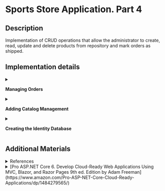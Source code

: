 # Sports Store Application. Part 4

## Description

Implementation of CRUD operations that allow the administrator to create, read, update and delete products from repository and mark orders as shipped.

## Implementation details

<details>
<summary>

**Managing Orders**
</summary>

- Go to the cloned repository of the previous step `Sport Store Application. Part 3`. 

- Switch to the `sports-store-application-4` branch and do a fast-forward merge according to changes from the `main` branch.

```
$ git checkout sports-store-application-4

$ git merge main --ff

```
- Continue your work in Visual Studio or other IDE.

- Build project, run application and request http://localhost:5000/. All functionalities implemented in the previous step should work.

- Create and add to the `AdminController.cs` file to the `Controllers` folder a separate `AdminController` controller class for managing orders shipping and the product catalog.

```
using Microsoft.AspNetCore.Mvc;
using SportsStore.Models;
using SportsStore.Models.Repository;

namespace SportsStore.Controllers
{
    [Route("Admin")]
  ➥public class AdminController : Controller
    {
        private IStoreRepository storeRepository;
        private IOrderRepository orderRepository;

        public AdminController(IStoreRepository storeRepository, IOrderRepository orderRepository) 
            => (this.storeRepository, this.orderRepository) = (storeRepository, orderRepository);

        [Route("Orders")]
        public ViewResult Orders() => View(orderRepository.Orders);

        [Route("Products")]
        public ViewResult Products() => View(storeRepository.Products);
    }
}

```
`In the future a routing attributes will be used to routing support.`

- Add the `AdminNavigationMenuViewComponent.cs` class file to `Components` folder.

```
using Microsoft.AspNetCore.Mvc;

namespace SportsStore.Components
{
  ➥public class AdminNavigationMenuViewComponent : ViewComponent
    {
        public IViewComponentResult Invoke()
        {
            ViewBag.Selection = Request.Path.Value ?? "Products";

            return View(new string[] { "Orders", "Products" });
        }
    }
}
```
- Add the `Default.cshtml` Razor View file to the `Views/Shared/Components/AdminNavigationMenu` folder.

```
@model IEnumerable<string>

<div class="d-grid gap-2">
    @foreach (string category in Model)
    {
        <a class="btn @(((string)ViewBag.Selection).Contains(category) ? "btn-primary" : "btn-outline-secondary")"
           asp-action="@category" asp-controller="Admin">
            @category
        </a>
    }
</div>
```
- To create the Layout Razor View for the administration tools, add to the `Views/Admin` folder a `_AdminLayout.cshtml` Layout Razor View file.  
```
<!DOCTYPE html>
<html>
<head>
    <meta name="viewport" content="width=device-width" />
    <title>SportsStore</title>
    <link href="/lib/bootstrap/css/bootstrap.min.css" rel="stylesheet" />
</head>
<body>
    <div class="bg-info text-white p-2">
        <div class="container-fluid">
            <span class="navbar-brand">SPORTS STORE Administration</span>
        </div>
    </div>
    <div class="container-fluid">
        <div class="row p-2">
            <div class="col-3">
                <vc:admin-navigation-menu />
            </div>
            <div class="col-9">
                @RenderBody()
            </div>
        </div>
    </div>
</body>
</html>
```
- To complete the initial setup, add the views that will provide the administration tools, although they will contain placeholder messages at first. Add a `Orders.cshtml` Razor View file to the `Views/Admin` folder with the content shown below.

```
@model IQueryable<Order>

@{
    Layout = "_AdminLayout";
}

<h4>This is the orders information.</h4>
```
And than add a `Products.cshtml` Razor View file to the `Views/Admin` folder with the content shown below.

```
@model IQueryable<Product>

@{
    Layout = "_AdminLayout";
}

<h4>This is the products information.</h4>

```
- Build project, run application and request http://localhost:5000/Admin/Orders 

![](Images/4.1.png)

and http://localhost:5000/Admin/Products.

![](Images/4.2.png)

- To create a simple administration tool that will let to view the orders that have been received and mark them as shipped, at first change the data model so that adminstator can record which orders have been shipped. Add a `Shipped` property in the `Order` class (the `Order.cs` file in the `Models` Folder).

```
using System.ComponentModel.DataAnnotations;
using Microsoft.AspNetCore.Mvc.ModelBinding;

namespace SportsStore.Models
{
    public class Order
    {
        . . .

        [BindNever]
      ➥public bool Shipped { get; set; }

        . . .
    }
}

```
- To update the database to reflect the addition of the `Shipped` property to the `Order` class, open a new command prompt or PowerShell window, navigate to the SportsStore project folder and run the following command: 

```
dotnet ef migrations add ShippedOrders

```
_The migration will be applied automatically when the application is started and the `SeedData` class calls the `Migrate` method provided by Entity Framework Core._

- Add to `AdminController` class `MarkShipped` action method that will be receive a POST request that specifies the `Id` of an order, which is used to locate the corresponding `Order` object from the repository so that the `Shipped` property can be set to `true` and saved and  `Reset` action method  that will be receive a POST request that specifies the `Id` of an order, which is used to locate the corresponding `Order` object from the repository so that the `Shipped` property can be set to `false` and saved.

```
using Microsoft.AspNetCore.Mvc;
using SportsStore.Models;
using SportsStore.Models.Repository;

namespace SportsStore.Controllers
{
    [Route("Admin")]
    public class AdminController : Controller
    {
        . . .

        [HttpPost]
        [Route("MarkShipped")]
      ➥public IActionResult MarkShipped(int orderId)
        {
            Order? order = orderRepository.Orders.FirstOrDefault(o => o.OrderId == orderId);

            if (order != null)
            {
                order.Shipped = true;
                orderRepository.SaveOrder(order);
            }

            return RedirectToAction("Orders");
        }

        [HttpPost]
        [Route("Reset")]
      ➥public IActionResult Reset(int orderId)
        {
            Order? order = orderRepository.Orders.FirstOrDefault(o => o.OrderId == orderId);

            if (order != null)
            {
                order.Shipped = false;
                orderRepository.SaveOrder(order);
            }

            return RedirectToAction("Orders");
        }
    }
}
```
- To avoid duplicating code and content, create and add to the `Views/Admin` folder a `_OrderTable.cshtml` Razor Partial View that displays a table without knowing which category of order it is dealing with the content shown below.

```
@model (IQueryable<Order> Orders, string TableTitle, string ButtonLabel, string CallbackMethodName)

<table class="table table-sm table-striped table-bordered">
    <thead>
        <tr><th colspan="5" class="text-center">@Model.TableTitle</th></tr>
    </thead>
    <tbody>
        @if (Model.Orders.Any())
        {
            @foreach (Order o in Model.Orders)
            {
                <tr>
                    <td>@o.Name</td>
                    <td>@o.Zip</td>
                    <th>Product</th>
                    <th>Quantity</th>
                    <td>
                        <form asp-action=@Model.CallbackMethodName method="post">
                            <input type="hidden" name="OrderId" value="@o.OrderId" />
                            <button type="submit" class="btn btn-sm btn-danger">
                                @Model.ButtonLabel
                            </button>
                        </form>
                    </td>
                </tr>
                @foreach (CartLine line in o.Lines)
                {
                    <tr>
                        <td colspan="2"></td>
                        <td>@line.Product.Name</td>
                        <td>@line.Quantity</td>
                        <td></td>
                    </tr>
                }
            }
        }
        else
        {
            <tr><td colspan="5" class="text-center">No Orders</td></tr>
        }
    </tbody>
</table>
```
- Change a `Orders.cshtml` Razor View that gets the `Order` data from the database and uses the `_OrderTable.cshtml` Razor Partial View to display it to the user

```
  @model IQueryable<Order>
  
  @{
      Layout = "_AdminLayout";
      var unshippedOrders = Model.Where(o => !o.Shipped);
      var shippedOrders = Model.Where(o => o.Shipped);
  }
  
➥<partial name="_OrderTable" model='(unshippedOrders, "Unshipped Orders", "Ship", "MarkShipped")' />
➥<partial name="_OrderTable" model='(shippedOrders, "Shipped Orders", "Reset", "Reset")' />
  
  <form asp-action="Orders" method="post">
      <button class="btn btn-info">Refresh Data</button>
  </form>
```
- To see your changes, build project, run application and request http://localhost:5000/Admin/Orders.

![](Images/4.3.png)

- To see the new features, request http://localhost:5000, and create an order. Once you have at least one order in the database, request http://localhost:5000/Admin/Orders, and you will see a summary of the order you created displayed in the `Unshipped Orders table`. Click the `Ship` button, and the order will be updated and moved to the `Shipped Orders table`, as shown below.

![](Images/4.4.png)

![](Images/4.5.png)

Click the `Reset` button, and the order will be updated and moved to the `Unshipped Orders table`, as shown below.

![](Images/4.6.png)

- Add and view changes and than commit.

```
$ git status
$ git add *.cs *.cshtml *.csproj
$ git diff --staged
$ git commit -m "Managing Orders."

```
</details>

<details>
<summary>

**Adding Catalog Management**

</summary>

- To add the features that allow a administrator to create, modify and delete products add new methods to the `IStoreRepository` interface.

```
namespace SportsStore.Models.Repository
{
    public interface IStoreRepository
    {
        IQueryable<Product> Products { get; }

      ➥void SaveProduct(Product p);

      ➥void CreateProduct(Product p);

      ➥void DeleteProduct(Product p);
    }
}

```
- Add implementation of this methods in the `EFStoreRepository` class.

```
namespace SportsStore.Models.Repository
{
    public class EFStoreRepository : IStoreRepository
    {
        private StoreDbContext context;

        public EFStoreRepository(StoreDbContext ctx)
        {
            this.context = ctx;
        }

        public IQueryable<Product> Products => this.context.Products;

      ➥public void CreateProduct(Product product)
        {
            context.Add(product);
            context.SaveChanges();
        }

      ➥public void DeleteProduct(Product product)
        {
            context.Remove(product);
            context.SaveChanges();
        }

      ➥public void SaveProduct(Product product)
        {
            if (product.ProductId == 0)
            {
                context.Products.Add(product);
            }
            else
            {
                Product? dbEntry = context.Products?.FirstOrDefault(p => p.ProductId == product.ProductId);

                if (dbEntry != null)
                {
                    dbEntry.Name = product.Name;
                    dbEntry.Description = product.Description;
                    dbEntry.Price = product.Price;
                    dbEntry.Category = product.Category;
                }
            }

            context.SaveChanges();
        }
    }
}

```
- To validate the values the user provides when editing or creating `Product` objects, add validation attributes to the `Product` data model class.

```
using System.ComponentModel.DataAnnotations;
using System.ComponentModel.DataAnnotations.Schema;

namespace SportsStore.Models
{
    public class Product
    {
        public long ProductId { get; set; }

      ➥[Required(ErrorMessage = "Please enter a product name")]
        public string Name { get; set; } = string.Empty;

      ➥[Required(ErrorMessage = "Please enter a description")]
        public string Description { get; set; } = string.Empty;

      ➥[Required]
      ➥[Range(0.01, double.MaxValue, ErrorMessage = "Please enter a positive price")]
        [Column(TypeName = "decimal(8, 2)")]
        public decimal Price { get; set; }

      ➥[Required(ErrorMessage = "Please specify a category")]
        public string Category { get; set; } = string.Empty;
    }
}

```
- To provide the administrator a table of products with links to check, edit and delete, replace the contents of the `Products.cshtml` Razor View file with those shown below.

```
@model IQueryable<Product>

@{
    Layout = "_AdminLayout";
}

<table class="table table-sm table-striped table-bordered">
    <thead>
        <tr>
            <th>Id</th>
            <th>Name</th>
            <th>Category</th>
            <th>Price</th>
            <td />
        </tr>
    </thead>
    <tbody>
        @if (Model?.Count() > 0)
        {
            @foreach (Product p in Model)
            {
                <tr>
                    <td>@p.ProductId</td>
                    <td>@p.Name</td>
                    <td>@p.Category</td>
                    <td>@p.Price.ToString("c")</td>
                    <td>
                        <a class="btn btn-info btn-sm" asp-controller="Admin" asp-action="Details" asp-route-productId="@p.ProductId">
                            Details
                        </a>
                        <a class="btn btn-warning btn-sm" asp-controller="Admin" asp-action="Edit" asp-route-productId="@p.ProductId">
                            Edit
                        </a>
                        <a class="btn btn-danger btn-sm" asp-controller="Admin" asp-action="Delete" asp-route-productId="@p.ProductId">
                            Delete
                        </a>
                    </td>
                </tr>
            }
        }
        else
        {
            <tr>
                <td colspan="5" class="text-center">No Products</td>
            </tr>
        }
    </tbody>
</table>

<a class="btn btn-primary" asp-controller="Admin" asp-action="Create">Create</a>    
```

- Restart ASP.NET Core and request http://localhost:5000/Admin/Products

![](Images/4.7.png)

- To display all the fields for a single `Product` object add an `Details` action method in the `AdminController` class.

```
using Microsoft.AspNetCore.Mvc;
using SportsStore.Models;
using SportsStore.Models.Repository;

namespace SportsStore.Controllers
{
    [Route("Admin")]
    public class AdminController : Controller
    {
        . . .
        [Route("Details/{productId:int}")]
      ➥public ViewResult Details(int productId)
            => View(storeRepository.Products.FirstOrDefault(p => p.ProductId == productId));
        . . .
}
```
- Add a `Details.cshtml` Razor View file to the `Views/Admin` folder.

```
@model SportsStore.Models.Product?

@{
    Layout = "_AdminLayout";
}

<h3 class="bg-info text-white text-center p-1">Details</h3>

<table class="table table-sm table-bordered table-striped">
    <tbody>
        <tr>
            <th>Id</th>
            <td>@Model?.ProductId</td>
        </tr>
        <tr>
            <th>Name</th>
            <td>@Model?.Name</td>
        </tr>
        <tr>
            <th>Description</th>
            <td>@Model?.Description</td>
        </tr>
        <tr>
            <th>Category</th>
            <td>@Model?.Category</td>
        </tr>
        <tr>
            <th>Price</th>
            <td>@Model?.Price.ToString("C")</td>
        </tr>
    </tbody>
</table>

<a class="btn btn-warning" asp-controller="Admin" asp-action="Edit" asp-route-productId="@Model?.ProductId">Edit</a>
<a class="btn btn-secondary" asp-controller="Admin" asp-action="Products">Back</a>
```
- Restart ASP.NET Core, request http://localhost:5000/Admin/Products and click `Details` link for some product.

![](Images/4.8.png)

- To implement the abilities to edit and to create of a single `Product` object, add the `Edit` and `Create` action methods accordingly in the `AdminController` class.
```
[Route("Admin")]
public class AdminController : Controller
{
    . . .

    [Route("Products/Edit/{productId:long}")]
  ➥public ViewResult Edit(int productId)
    {
        return View(storeRepository.Products.FirstOrDefault(p => p.ProductId == productId));
    }

    [HttpPost]
    [Route("Products/Edit/{productId:long}")]
  ➥public IActionResult Edit(Product product)
    {
        if (ModelState.IsValid)
        {
            storeRepository.SaveProduct(product);
            return RedirectToAction("Products");
        }

        return View(product);
    }

    [Route("Products/Create")]
  ➥public ViewResult Create()
    {
        return View(new Product());
    }

    [HttpPost]
    [Route("Products/Create")]
  ➥public IActionResult Create(Product product)
    {
        if (ModelState.IsValid)
        {
            storeRepository.SaveProduct(product);
            return RedirectToAction("Products");
        }

        return View(product);
    }
}
```
- To support the operations to create and edit data, add a `_Editor.cshtml` Razor Partial View file to the `Views/Admin` folder.

```
@model (Product Product, string ThemeColor, string TitleText, string CallbackMethodName)

@{
    Product product = Model.Product;
}

<h3 class="bg-@Model.ThemeColor text-white text-center p-1">@Model.TitleText a Product</h3>
<div class="row">
    <div class="col-md-4">
        <form asp-action="@Model.CallbackMethodName" asp-controller="Admin" method="post">
            <div asp-validation-summary="ModelOnly" class="text-danger"></div>
            @if (product.ProductId != 0)
            {
                <div class="form-group">
                    <label asp-for="@product.ProductId" class="control-label"></label>
                    <input asp-for="@product.ProductId" class="form-control" readonly/>
                </div>
            }
            <div class="form-group">
                <label asp-for="@product.Name" class="control-label"></label>
                <input asp-for="@product.Name" class="form-control" />
                <span asp-validation-for="@product.Name" class="text-danger"></span>
            </div>
            <div class="form-group">
                <label asp-for="@product.Description" class="control-label"></label>
                <input asp-for="@product.Description" class="form-control" />
                <span asp-validation-for="@product.Description" class="text-danger"></span>
            </div>
            <div class="form-group">
                <label asp-for="@product.Price" class="control-label"></label>
                <input asp-for="@product.Price" class="form-control" />
                <span asp-validation-for="@product.Price" class="text-danger"></span>
            </div>
            <div class="form-group">
                <label asp-for="@product.Category" class="control-label"></label>
                <input asp-for="@product.Category" class="form-control" />
                <span asp-validation-for="@product.Category" class="text-danger"></span>
            </div>
            <div class="mt-2">
                <button type="submit" class="btn btn-@Model.ThemeColor">Save</button>
                <a class="btn btn-secondary" asp-controller="Admin" asp-action="Products">Cancel</a>
            </div>
        </form>
    </div>
</div>
```
- Add a `Edit.cshtml` Razor View file to the `Views/Admin` folder, to edit a single `Product` object use `_Editor.cshtml` Razor Partial View.

```
  @model SportsStore.Models.Product
  
  @{
      Layout = "_AdminLayout";
  }
  
➥<partial name="_Editor" model='(@Model, "warning", "Edit" , "Edit")' />
```
- Add a `Create.cshtml` Razor View file to the `Views/Admin` folder, to create a single `Product` object use `_Editor.cshtml` Razor Partial View.

```
  @model SportsStore.Models.Product
  
  @{
      Layout = "_AdminLayout";
  }
  
➥<partial name="_Editor" model='(@Model, "primary", "Create" , "Create")' />
```

- To see the editor work, restart ASP.NET Core, request http://localhost:5000/Admin/Products, and click the `Edit` button
  
![](Images/4.9.png)  

or request http://localhost:5000/Admin/Products, and click the `Create` button.
  
![](Images/4.10.png)   

- Click the `Save` button without filling out the form fields, and you will see the validation errors that Razor produces automatically, as shown below.

![](Images/4.11.png)

- Fill out the form and click `Save` again, and you will see the product you created displayed in the table.

![](Images/4.12.png)

- In order the application to perform client-side validation based on the data annotations applied to the domain model class add the JavaScript libraries that provide the client-side feature to the application. To install the [client-side](https://docs.microsoft.com/en-us/aspnet/core/client-side/libman/libman-cli?view=aspnetcore-3.1) package, use a PowerShell command prompt to run the following commands (or use [Visual Studio possibilities](https://docs.microsoft.com/en-us/aspnet/core/client-side/libman/libman-vs?view=aspnetcore-6.0))

```
libman install jquery -d wwwroot/lib/jquery
libman install jquery-validate -d wwwroot/lib/jquery-validate
libman install jquery-validation-unobtrusive -d wwwroot/lib/jquery-validationunobtrusive
```
The `libman.json` file looks like this.

```
{
  "version": "1.0",
  "defaultProvider": "cdnjs",
  "libraries": [
    {
      "library": "bootstrap@5.2.0",
      "destination": "wwwroot/lib/bootstrap"
    },
    {
      "provider": "cdnjs",
      "library": "font-awesome@6.1.2",
      "destination": "wwwroot/lib/font-awesome/"
    },
    {
      "provider": "cdnjs",
      "library": "jquery@3.6.1",
      "destination": "wwwroot/lib/jquery/"
    },
    {
      "provider": "cdnjs",
      "library": "jquery-validate@1.19.5",
      "destination": "wwwroot/lib/jquery-validate/"
    },
    {
      "provider": "cdnjs",
      "library": "jquery-validation-unobtrusive@4.0.0",
      "destination": "wwwroot/lib/jquery-validation-unobtrusive/"
    }
  ]
}
```
- Add `script` tag and `Scripts` Razor Section to the `_AdminLayout` Layout Razor View.

```
  <!DOCTYPE html>
  <html>
  . . .
  
➥<script src="~/lib/jquery/jquery.min.js"></script>
➥@await RenderSectionAsync("Scripts", required: false)
  
  </body>
  </html>
```
- Add `_ValidationScriptsPartial.cshtml` Razor Partial View file to the `Views/Shared` folder.

```
<script src="~/lib/jquery-validate/jquery.validate.min.js"></script>
<script src="~/lib/jquery-validationunobtrusive/jquery.validate.unobtrusive.min.js"></script>

```

- Call `_ValidationScriptsPartial` Razor Partial View in the `Create` Razor View

```
  @model SportsStore.Models.Product
  
  @{
      Layout = "_AdminLayout";
  }
  
  <partial name="_Editor" model='(@Model, "primary", "Create" , "Create")' />
  
  @section Scripts
  {
    ➥<partial name="_ValidationScriptsPartial" />
  }
```
and `Edit` Razor View.

```
  @model SportsStore.Models.Product
  
  @{
      Layout = "_AdminLayout";
  }
  
  <partial name="_Editor" model='(@Model, "warning", "Edit" , "Edit")' />
  
  @section Scripts
  {
    ➥<partial name="_ValidationScriptsPartial" />
  }
```
- To test the client-side validation feature, restart ASP.NET Core, request http://localhost:5000/Admin/Products, and click the `Create` or `Edit` button. The error message looks like the ones generated by server-side validation, but if you enter text into the field, you will see the error message disappear immediately as the JavaScript code responds to the user interaction.
  
![](Images/4.13.png)  

- To support delete operation add `Delete` and `DeleteProduct` action methods to the `AdminController` controller.

```
using Microsoft.AspNetCore.Mvc;
using SportsStore.Models;
using SportsStore.Models.Repository;

namespace SportsStore.Controllers
{
    [Route("Admin")]
    public class AdminController : Controller
    {
        . . .

        [Route("Products/Delete/{productId:long}")]
      ➥public IActionResult Delete(int productId)
            => View(storeRepository.Products.FirstOrDefault(p => p.ProductId == productId));

        [HttpPost]
        [Route("Products/Delete/{productId:long}")]
      ➥public IActionResult DeleteProduct(int productId)
        {
            var product = storeRepository.Products.FirstOrDefault(p => p.ProductId == productId);
            storeRepository.DeleteProduct(product);
            return RedirectToAction("Products");
        }
    }
}

```
- To avoid duplicating code and content for delete and details operations add to the `Views/Admin` folder a `_ProductInfo.cshtml` Razor Partial View that displays information about a single `Product` object.

```
@model SportsStore.Models.Product?

<table class="table table-sm table-bordered table-striped">
    <tbody>
    <tr>
        <th>Id</th>
        <td>@Model?.ProductId</td>
    </tr>
    <tr>
        <th>Name</th>
        <td>@Model?.Name</td>
    </tr>
    <tr>
        <th>Description</th>
        <td>@Model?.Description</td>
    </tr>
    <tr>
        <th>Category</th>
        <td>@Model?.Category</td>
    </tr>
    <tr>
        <th>Price</th>
        <td>@Model?.Price.ToString("C")</td>
    </tr>
    </tbody>
</table>
```
- Change `Details.cshtml` Razor View file.

```
  @model SportsStore.Models.Product?
  
  @{
      Layout = "_AdminLayout";
  }
  
  <h3 class="bg-info text-white text-center p-1">Details</h3>
  
➥<partial name="_ProductInfo" model="@Model" />
  
  <a class="btn btn-warning" asp-controller="Admin" asp-action="Edit" asp-route-productId="@Model?.ProductId">Edit</a>
  <a class="btn btn-secondary" asp-controller="Admin" asp-action="Products">Back</a>
```
- Add `Delete.cshtml` Razor View to the `Views/Admin` folder.

```
  @model SportsStore.Models.Product
  
  @{
      Layout = "_AdminLayout";
  }
  
  <h3 class="bg-danger text-white text-center p-1">Are you sure you want to delete this?</h3>
  
  <partial name="_ProductInfo" model="@Model" />
  
  <form asp-action="Delete" asp-controller="Admin" method="post">
      <input type="submit" class="btn btn-danger" value="Delete" />
      <a class="btn btn-secondary" asp-controller="Admin" asp-action="Products">Back</a>
  </form>
```
-  Restart ASP.NET Core, request http://localhost:5000/Admin/Products, and click a `Delete` button to remove an object from the database.

![](Images/4.14.png)

- Add and view changes and than commit.

```
$ git status
$ git add *.cs *.cshtml *.json *.csproj
$ git diff --staged
$ git commit -m "Adding Catalog Management."
```
</details>

<details>
<summary>

**Creating the Identity Database**
</summary>

- To add the package that contains the ASP.NET Core Identity support for Entity Framework Core, use a PowerShell command prompt to run the command shown below in the `SportsStore` folder.

```
dotnet add package Microsoft.AspNetCore.Identity.EntityFrameworkCore --version 6.0.0
```
- Create a database context file that will act as the bridge between the database and the `Identity` model objects it provides access to. Add a class file called `AppIdentityDbContext.cs` to the `Models` folder and used it to define the class shown below.

```
using Microsoft.AspNetCore.Identity;
using Microsoft.AspNetCore.Identity.EntityFrameworkCore;
using Microsoft.EntityFrameworkCore;

namespace SportsStore.Models
{
  ➥public class AppIdentityDbContext : IdentityDbContext<IdentityUser>
    {
        public AppIdentityDbContext(DbContextOptions<AppIdentityDbContext> options)
            : base(options) { }
    }
}
```
- Add the `"IdentityConnection": "Server=(localdb)\\MSSQLLocalDB;Database=Identity;MultipleActiveResultSets=true"` connection string to the `appsettings.json` file of the `SportsStore` project.

```
{
  "Logging": {
    "LogLevel": {
      "Default": "Information",
      "Microsoft.AspNetCore": "Warning"
    }
  },
  "AllowedHosts": "*",
  "ConnectionStrings": {
    "SportsStoreConnection": "Server=(localdb)\\MSSQLLocalDB;Database=SportsStoreDb;MultipleActiveResultSets=true",
  ➥"IdentityConnection": "Server=(localdb)\\MSSQLLocalDB;Database=Identity;MultipleActiveResultSets=true"
  }
}
```
- Configure Identity in the `Program.cs` file. 

```
  using Microsoft.EntityFrameworkCore;
  using SportsStore.Models;
  using SportsStore.Models.Repository;
  using Microsoft.AspNetCore.Identity;
  
  . . .

  builder.Services.AddSingleton<IHttpContextAccessor, HttpContextAccessor>();
  
➥builder.Services.AddDbContext<AppIdentityDbContext>(options => options.UseSqlServer(builder.Configuration["ConnectionStrings:IdentityConnection"]));
➥builder.Services.AddIdentity<IdentityUser, IdentityRole>().AddEntityFrameworkStores<AppIdentityDbContext>();
  
  var app = builder.Build();
  
  . . .
  app.UseStaticFiles();
  app.UseSession();
  
➥app.UseAuthentication();
➥app.UseAuthorization();
  
  app.MapControllerRoute(
      name: "pagination",
      pattern: "Products/Page{productPage:int}",
      defaults: new { Controller = "Home", action = "Index", productPage = 1 });
  
  . . .
  
  app.Run();
```
The Entity Framework Core configuration has been extended to register a `AppIdentityDbContext` context class and use the `AddIdentity` method to configure identity services using built-in classes to represent users and roles. Calling the `UseAuthentication` and `UseAuthorization` methods is necessary to set up intermediate components that implement the security policy.

- To define the schema and apply it to the databa use the Entity Framework Core migrations feature. 

```
dotnet ef migrations add Initial --context AppIdentityDbContext

```
Once Entity Framework Core has generated the initial migration, run the following command in the `SportsStore` folder to create the database and apply the migration.

```
dotnet ef database update --context AppIdentityDbContext

```
The result is a new LocalDB database called `Identity` that you can inspect, for example, using the Visual Studio SQL Server Object Explorer.

- To explicitly create the `Admin` user by seeding the database when the application starts add a class file called `IdentitySeedData.cs` to the `Models` folder and defined the `IdentitySeedData` static class shown below.

```
using Microsoft.AspNetCore.Identity;
using Microsoft.EntityFrameworkCore;

namespace SportsStore.Models
{
  ➥public static class IdentitySeedData
    {
        private const string adminUser = "Admin";
        private const string adminPassword = "Secret123$";

        public static async void EnsurePopulated(IApplicationBuilder app)
        {
            AppIdentityDbContext context = app.ApplicationServices
                .CreateScope().ServiceProvider
                .GetRequiredService<AppIdentityDbContext>();

            if (context.Database.GetPendingMigrations().Any())
            {
                context.Database.Migrate();
            }

            UserManager<IdentityUser> userManager = app.ApplicationServices
                .CreateScope().ServiceProvider
                .GetRequiredService<UserManager<IdentityUser>>();

            IdentityUser user = await userManager.FindByNameAsync(adminUser);

            if (user is null)
            {
                user = new IdentityUser("Admin")
                {
                    Email = "admin@example.com", 
                    PhoneNumber = "555-1234"
                };

                await userManager.CreateAsync(user, adminPassword);
            }
        }
    }
}

```
This code ensures the database is created and up-to-date and uses the `UserManager<T>` class, which is provided as a service by ASP.NET Core Identity for managing users. The database is searched for the `Admin` user account, which is created—with a password of `Secret123$` — if it is not present. Do not change the hard-coded password in this example because Identity has a validation policy that requires passwords to contain a number and range of characters. 

- To ensure that the Identity database is seeded when the application starts, add the `IdentitySeedData.EnsurePopulated(app)` statement shown below to the `Program.cs` file.

```
  . . .
  SeedData.EnsurePopulated(app);
➥IdentitySeedData.EnsurePopulated(app);
  
  app.Run();
```
_If you need to reset the Identity database, then run the following command:_

```
dotnet ef database drop --force --context AppIdentityDbContext

```
_Restart the application, and the database will be re-created and populated with seed data._

- To restrict access to the administrative actions in the `AdminController` use the `Authorize` attribute.

``` 
➥[Authorize]
  [Route("Admin")]
  public class AdminController : Controller
  {
      . . .
  }
```
When an unauthenticated user sends a request that requires authorization, the user is redirected to the `/Account/Login` URL, which the application can use to prompt the user for their credentials.

- To implement basic authorization policy add to the `SportsStore/Models/ViewModels` folder a `LoginViewModel.cs` class file that presents the user’s credentials.

```
using System.ComponentModel.DataAnnotations;

namespace SportsStore.Models.ViewModels
{
  ➥public class LoginViewModel
    {
        [Required]
        public string? Name { get; set; }

        [Required]
        public string? Password { get; set; }

        public string ReturnUrl { get; set; } = "/";
    }
}
```
- Than add `AccountController` class (to the `AccountController.cs` file to the `SportsStore/Controllers` folder)

```
using Microsoft.AspNetCore.Authorization;
using Microsoft.AspNetCore.Identity;
using Microsoft.AspNetCore.Mvc;
using SportsStore.Models.ViewModels;

namespace SportsStore.Controllers
{
    [Authorize]
    [Route("Account")]
    
  ➥public class AccountController : Controller
    {
        private UserManager<IdentityUser> userManager;
        private SignInManager<IdentityUser> signInManager;

        public AccountController(UserManager<IdentityUser> userManager, SignInManager<IdentityUser> signInManager)
        {
            this.userManager = userManager;
            this.signInManager = signInManager;
        }

        [Route("Login")]
        [AllowAnonymous]
        public ViewResult Login(string returnUrl = "/")
        {
            return View(new LoginViewModel
            {
                ReturnUrl = returnUrl
            });
        }

        [HttpPost]
        [Route("Login")]
        [AllowAnonymous]
        [ValidateAntiForgeryToken]
        public async Task<IActionResult> Login(LoginViewModel loginViewModel)
        {
            if (ModelState.IsValid)
            {
                IdentityUser user = await userManager.FindByNameAsync(loginViewModel.Name);
                
                if (user != null)
                {
                    await signInManager.SignOutAsync();

                    if ((await signInManager.PasswordSignInAsync(user, loginViewModel.Password, false, false)).Succeeded)
                    {
                        return RedirectToAction("Products", "Admin");
                    }
                }

                ModelState.AddModelError(string.Empty, "Invalid name or password.");
            }

            return View(loginViewModel);
        }

        [Route("Logout")]
        public async Task<IActionResult> Logout(string returnUrl = "/")
        {
            await signInManager.SignOutAsync();
            return RedirectToAction("Login", returnUrl);
        }
    }
}

```
- To provide the `Login` action method with a view to render, created the `Views/Account` folder and added a `Login.cshtml` Razor View file with the content shown below.

```
@model SportsStore.Models.ViewModels.LoginViewModel

@{
    Layout = null;
}

<!DOCTYPE html>
<html>
<head>
    <meta name="viewport" content="width=device-width" />
    <title>SportsStore</title>
    <link href="/lib/bootstrap/css/bootstrap.min.css" rel="stylesheet" />
</head>
<body>
<div class="bg-info text-white p-2">
        <span class="navbar-brand m-lg-2">SPORTS STORE</span>
    </div>
    <div class="row">
        <div class="col-md-4">
            <form asp-action="Login" asp-controller="Account" method="post">
                <div asp-validation-summary="ModelOnly" class="text-danger"></div>
                <div class="form-group">
                    <label asp-for="Name" class="control-label"></label>
                    <input asp-for="Name" class="form-control" />
                    <span asp-validation-for="Name" class="text-danger"></span>
                </div>
                <div class="form-group">
                    <label asp-for="Password" class="control-label"></label>
                    <input asp-for="Password" type="password" class="form-control" />
                    <span asp-validation-for="Password" class="text-danger"></span>
                </div>
                <div class="form-group">
                    <input asp-for="ReturnUrl" type="hidden" class="form-control" />
                </div>
                <div class="form-group">
                    <button class="btn btn-primary mt-2" type="submit">Log In</button>
                </div>
            </form>
        </div>
    </div>
</body>
</html>

```
- The final step is a change to the shared administration layout to add a button that will log out the current user by sending a request to the `Logout` action, as shown below. This is a useful feature that makes it easier to test the application, without which you would need to clear the browser’s cookies to return to the unauthenticated state. Add a `Logout` Button in the `_AdminLayout.html` Razor View file in the `SportsStore/Views/Admin` folder.

```
<!DOCTYPE html>
<html>
<head>
    <meta name="viewport" content="width=device-width" />
    <title>SportsStore</title>
    <link href="/lib/bootstrap/css/bootstrap.min.css" rel="stylesheet" />
</head>
<body>
    <div class="bg-info text-white p-2">
        <div class="container-fluid">
            <div class="row">
                <div class="col">
                    <span class="navbar-brand ml-2">SPORTS STORE Administration</span>
                </div>
                <div class="col-2 text-right">
                    <a class="btn btn-sm btn-primary" asp-controller="Account" asp-action="Login">Log Out</a>
                </div>
            </div>
        </div>
    </div>
    . . .
</html>
```
- At the moment, the application is configured to use the developer-friendly error pages, which provide helpful information when a problem occurs. This is not information that end users should see, so add a `Error.cshtml` Razor View file to the `Views/Shared` folder with the content shown below.

```
@{
    Layout = null;
}

<!DOCTYPE html>
<html>
<head>
    <meta name="viewport" content="width=device-width" />
    <link href="/lib/bootstrap/css/bootstrap.min.css" rel="stylesheet" />
    <title>Error</title>
</head>
<body class="text-center">
    <h2 class="text-danger">Error.</h2>
    <h3 class="text-danger">An error occurred while processing your request.</h3>
</body>
</html>
```
- Than add `Error` action method to the `HomeController` class.

```
using System.Diagnostics;
using Microsoft.AspNetCore.Mvc;
using SportsStore.Models.Repository;
using SportsStore.Models.ViewModels;

namespace SportsStore.Controllers
{
    public class HomeController : Controller
    {

        . . .
        
        [ResponseCache(Duration = 0, Location = ResponseCacheLocation.None, NoStore = true)]
      ➥public IActionResult Error()
        {
            return View();
        }
    }
}
```
- Configure Error Handling in the `Program.cs` file.

```
  using Microsoft.EntityFrameworkCore;
  using SportsStore.Models;
  using SportsStore.Models.Repository;
  using Microsoft.AspNetCore.Identity;
  
  var builder = WebApplication.CreateBuilder(args);
  
  builder.Services.AddControllersWithViews();
  
  builder.Services.AddDbContext<StoreDbContext>(opts =>
  {
      opts.UseSqlServer(builder.Configuration["ConnectionStrings:SportsStoreConnection"]);
  });
  
  builder.Services.AddScoped<IStoreRepository, EFStoreRepository>();
  builder.Services.AddScoped<IOrderRepository, EFOrderRepository>();
  builder.Services.AddDistributedMemoryCache();
  builder.Services.AddSession();
  builder.Services.AddScoped<Cart>(SessionCart.GetCart);
  builder.Services.AddSingleton<IHttpContextAccessor, HttpContextAccessor>();
  
  builder.Services.AddDbContext<AppIdentityDbContext>(options => options.UseSqlServer(builder.Configuration["ConnectionStrings:IdentityConnection"]));
  builder.Services.AddIdentity<IdentityUser, IdentityRole>().AddEntityFrameworkStores<AppIdentityDbContext>();
  
  var app = builder.Build();
  
➥if (app.Environment.IsProduction())
  {
      app.UseExceptionHandler("/Error");
  }
  
  app.UseStatusCodePages();
  app.UseStaticFiles();
  app.UseSession();
  
  app.UseAuthentication();
  app.UseAuthorization();
  
  app.MapControllerRoute(
      name: "pagination",
      pattern: "Products/Page{productPage:int}",
      defaults: new { Controller = "Home", action = "Index", productPage = 1 });
  
  app.MapControllerRoute(
      name: "categoryPage",
      pattern: "{category}/Page{productPage:int}",
      defaults: new { Controller = "Home", action = "Index" });

  app.MapControllerRoute(
      name: "category",
      pattern: "Products/{category}",
      defaults: new { Controller = "Home", action = "Index", productPage = 1 });
  
  app.MapControllerRoute(
      name: "shoppingCart",
      pattern: "Cart",
      defaults: new { Controller = "Cart", action = "Index" });
  
  app.MapControllerRoute(
      name: "default",
      pattern: "/",
      defaults: new { Controller = "Home", action = "Index" });
  
  app.MapControllerRoute(
      name: "checkout",
      pattern: "Checkout",
      defaults: new { Controller = "Order", action = "Checkout" });
  
  app.MapControllerRoute(
      name: "remove",
      pattern: "Remove",
      defaults: new { Controller = "Cart", action = "Remove" });
  
➥app.MapControllerRoute(
      "error",
      "Error",
      new { Controller = "Home", action = "Error" });
  
  SeedData.EnsurePopulated(app);
  IdentitySeedData.EnsurePopulated(app);
  
  app.Run();
```
_To see error handling change the runtime environment on `Production`._

- Add and view changes and than commit.

```
$ git status
$ git add *.cs *.csproj *.cshtml *.json
$ git diff --staged
$ git commit -m "Creating the Identity Database."
```
- Push the local branch to the remote branch.

```
$ git push --set-upstream origin sports-store-application-4

```
- Switch to the `main` branch and do a merge according to changes from the `sports-store-application-4` branch.

```
$ git checkout main
$ git merge sports-store-application-4
```
- Push the changes from the local `main` branch to the remote branch.

```
$ git push

```
</details>

## Additional Materials

<details><summary>References
</summary> 

1. [Minimal APIs overview](https://docs.microsoft.com/en-us/aspnet/core/fundamentals/minimal-apis?view=aspnetcore-6.0)
1. [Get started with ASP.NET Core MVC](https://docs.microsoft.com/en-us/aspnet/core/tutorials/first-mvc-app/start-mvc?view=aspnetcore-6.0&tabs=visual-studio)
1. [Controllers](https://jakeydocs.readthedocs.io/en/latest/mvc/controllers/index.html)
1. [Views](https://jakeydocs.readthedocs.io/en/latest/mvc/views/index.html)
1. [Models](https://jakeydocs.readthedocs.io/en/latest/mvc/models/index.html)
1. [ASP.NET Core MVC with EF Core - tutorial series](https://docs.microsoft.com/en-us/aspnet/core/data/ef-mvc/?view=aspnetcore-6.0)
1. [Persist and retrieve relational data with Entity Framework Core](https://docs.microsoft.com/en-us/learn/modules/persist-data-ef-core/?view=aspnetcore-6.0)

</details>

<details><summary>[Pro ASP.NET Core 6. Develop Cloud-Ready Web Applications Using MVC, Blazor, and Razor Pages 9th ed. Edition by Adam Freeman](https://www.amazon.com/Pro-ASP-NET-Core-Cloud-Ready-Applications/dp/1484279565/)
</summary> 

1. Part Ⅰ. Chapeter 10. SportsStore: Administration.
1. Part Ⅰ. Chapeter 11. SportsStore: Security and Deployment.
1. Part Ⅱ. Chapeter 13. Using URL Routing.
1. Part Ⅱ. Chapeter 14. Using Dependency Injection.
1. Part Ⅱ. Chapeter 15. Using the Platform Features. Part 1.
1. Part Ⅱ. Chapeter 16. Using the Platform Features. Part 2.
1. Part Ⅱ. Chapeter 17. Working with Data.
1. Part Ⅲ. Chapeter 21. Using Controllers with Views. Part 1.
1. Part Ⅲ. Chapeter 22. Using Controllers with Views. Part 2.
1. Part Ⅲ. Chapeter 24. Using View Components.
1. Part Ⅲ. Chapeter 28. Using Model Binding.
1. Part Ⅲ. Chapeter 29. Using Model Validation.
1. Part Ⅲ. Chapeter 30. Using Filters.
1. Part Ⅳ. Chapeter 38. Using ASP.NET Core Identity.

</details>
